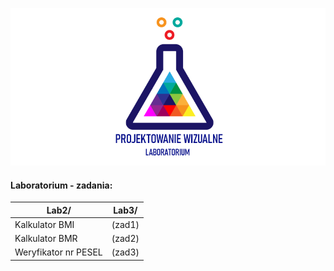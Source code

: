 ![Lab Logo](https://github.com/LK-Herman/PW-Lab/blob/master/lab-png-3.png?raw=true)


#### Laboratorium - zadania:

Lab2/                 | Lab3/ 
--------------------- | ------------------------
Kalkulator BMI        | (zad1)
Kalkulator BMR        | (zad2)   
Weryfikator nr PESEL  | (zad3)


